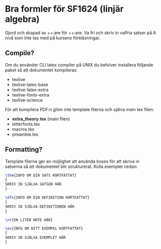 # Bra formler för SF1624 (linjär algebra)
Gjord och skapad av ++:are för ++:are. Va fri och skriv in valfria satser på A nivå som inte tas med på kursens föreläsningar.

## Compile?
Om du använder CLI latex compiler på UNIX du behöver installera följande paket så att dokumentet kompileras:
- texlive
- texlive-latex-base
- texlive-latex-extra
- texlive-fonts-extra
- texlive-science

För att kompilera PDF:n glöm inte template filerna och själva main tex filen:
- **extra_theory.tex** (main filen)
- letterfonts.tex
- macros.tex
- preamble.tex

## Formatting?
Template filerna ger en möjlighet att använda boxes för att skriva in satserna så att dokumentet blir strukturerat. Kolla exemplet nedan:

```tex
\thm{INFO OM DIN SATS KORTFATTAT}
{
SKRIV IN SJÄLVA SATSEN HÄR
}

\dfn{INFO OM DIN DEFINITION KORTFATTAT}
{
SKRIV IN SJÄLVA DEFINITIONEN HÄR
}

\nt{EN LITEN NOTE HÄR}

\ex{INFO OM DITT EXEMPEL KORTFATTAT}
{
SKRIV IN SJÄLVA EXEMPLET HÄR
}
```

